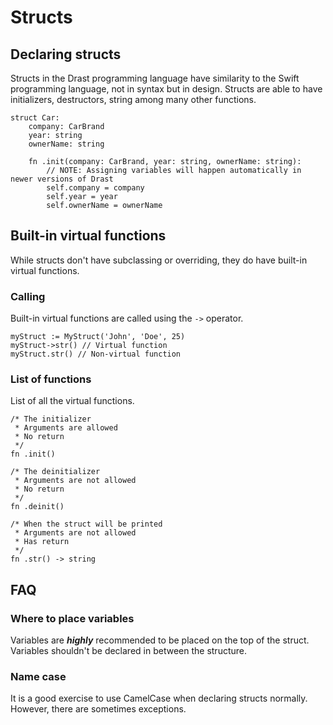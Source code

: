 # Structs

## Declaring structs

Structs in the Drast programming language have similarity to the Swift programming language, not in syntax but in
design.
Structs are able to have initializers, destructors, string among many other functions.

```
struct Car:
    company: CarBrand
    year: string
    ownerName: string
    
    fn .init(company: CarBrand, year: string, ownerName: string):
        // NOTE: Assigning variables will happen automatically in newer versions of Drast
        self.company = company
        self.year = year
        self.ownerName = ownerName
```

## Built-in virtual functions

While structs don't have subclassing or overriding, they do have built-in virtual functions.

### Calling

Built-in virtual functions are called using the `->` operator.

```
myStruct := MyStruct('John', 'Doe', 25)
myStruct->str() // Virtual function
myStruct.str() // Non-virtual function
```

### List of functions

List of all the virtual functions.

```
/* The initializer
 * Arguments are allowed
 * No return
 */
fn .init()

/* The deinitializer
 * Arguments are not allowed
 * No return
 */
fn .deinit()

/* When the struct will be printed
 * Arguments are not allowed
 * Has return 
 */
fn .str() -> string
```

## FAQ

### Where to place variables

Variables are ***highly*** recommended to be placed on the top of the struct. Variables shouldn't be declared in between
the structure.

### Name case

It is a good exercise to use CamelCase when declaring structs normally. However, there are sometimes exceptions. 